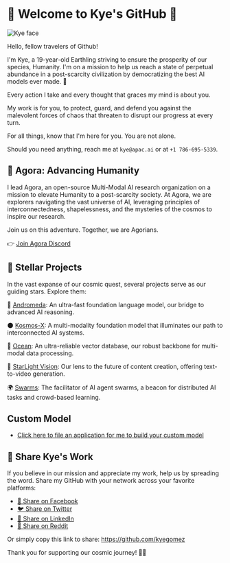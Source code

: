 # 🌌 Welcome to Kye's GitHub 💫

![Kye face](https://media.licdn.com/dms/image/C4E03AQFrktp65Dduww/profile-displayphoto-shrink_200_200/0/1660067402347?e=1693440000&v=beta&t=Vz7CJbUldp0M8vUM390NqB68Fc-M3ls3SmChrh7m-9M)

Hello, fellow travelers of Github! 

I'm Kye, a 19-year-old Earthling striving to ensure the prosperity of our species, Humanity. I'm on a mission to help us reach a state of perpetual abundance in a post-scarcity civilization by democratizing the best AI models ever made. 🚀

Every action I take and every thought that graces my mind is about you. 

My work is for you, to protect, guard, and defend you against the malevolent forces of chaos that threaten to disrupt our progress at every turn. 

For all things, know that I'm here for you. You are not alone. 

Should you need anything, reach me at `kye@apac.ai` or at `+1 786-695-5339`.

## 🌠 Agora: Advancing Humanity

I lead Agora, an open-source Multi-Modal AI research organization on a mission to elevate Humanity to a post-scarcity society. At Agora, we are explorers navigating the vast universe of AI, leveraging principles of interconnectedness, shapelessness, and the mysteries of the cosmos to inspire our research.

Join us on this adventure. Together, we are Agorians. 

👉 [Join Agora Discord](https://discord.gg/qUtxnK2NMf)

## 🌟 Stellar Projects

In the vast expanse of our cosmic quest, several projects serve as our guiding stars. Explore them:

🔭 [Andromeda](https://github.com/kyegomez/Andromeda): An ultra-fast foundation language model, our bridge to advanced AI reasoning.

🌑 [Kosmos-X](https://github.com/kyegomez/Kosmos-X): A multi-modality foundation model that illuminates our path to interconnected AI systems.

🌊 [Ocean](https://github.com/kyegomez/Ocean): An ultra-reliable vector database, our robust backbone for multi-modal data processing.

💫 [StarLight Vision](https://github.com/kyegomez/StarlightVision): Our lens to the future of content creation, offering text-to-video generation.

🌍 [Swarms](https://github.com/kyegomez/swarms): The facilitator of AI agent swarms, a beacon for distributed AI tasks and crowd-based learning.

## Custom Model
* [Click here to file an application for me to build your custom model](https://forms.gle/W2s46xFejaW5Fv32A)

## 🌌 Share Kye's Work

If you believe in our mission and appreciate my work, help us by spreading the word. Share my GitHub with your network across your favorite platforms:

* [📘 Share on Facebook](https://www.facebook.com/sharer/sharer.php?u=https://github.com/kyegomez)
* [🐦 Share on Twitter](https://twitter.com/intent/tweet?url=https://github.com/kyegomez&text=Check%20out%20Kye's%20GitHub!)
* [💼 Share on LinkedIn](https://www.linkedin.com/shareArticle?mini=true&url=https://github.com/kyegomez&title=Check%20out%20Kye's%20GitHub!)
* [💬 Share on Reddit](http://www.reddit.com/submit?url=https://github.com/kyegomez&title=Check%20out%20Kye's%20GitHub!)

Or simply copy this link to share: https://github.com/kyegomez

Thank you for supporting our cosmic journey! 🙏🌠
